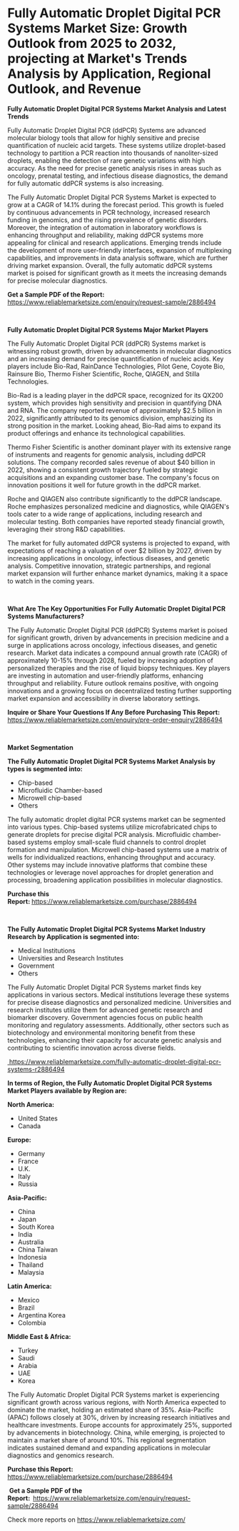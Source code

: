 <p><h1>Fully Automatic Droplet Digital PCR Systems Market Size: Growth Outlook from 2025 to 2032, projecting at Market's Trends Analysis by Application, Regional Outlook, and Revenue</h1></p><p><strong>Fully Automatic Droplet Digital PCR Systems Market Analysis and Latest Trends</strong></p>
<p><p>Fully Automatic Droplet Digital PCR (ddPCR) Systems are advanced molecular biology tools that allow for highly sensitive and precise quantification of nucleic acid targets. These systems utilize droplet-based technology to partition a PCR reaction into thousands of nanoliter-sized droplets, enabling the detection of rare genetic variations with high accuracy. As the need for precise genetic analysis rises in areas such as oncology, prenatal testing, and infectious disease diagnostics, the demand for fully automatic ddPCR systems is also increasing.</p><p>The Fully Automatic Droplet Digital PCR Systems Market is expected to grow at a CAGR of 14.1% during the forecast period. This growth is fueled by continuous advancements in PCR technology, increased research funding in genomics, and the rising prevalence of genetic disorders. Moreover, the integration of automation in laboratory workflows is enhancing throughput and reliability, making ddPCR systems more appealing for clinical and research applications. Emerging trends include the development of more user-friendly interfaces, expansion of multiplexing capabilities, and improvements in data analysis software, which are further driving market expansion. Overall, the fully automatic ddPCR systems market is poised for significant growth as it meets the increasing demands for precise molecular diagnostics.</p></p>
<p><strong>Get a Sample PDF of the Report:&nbsp;</strong> <a href="https://www.reliablemarketsize.com/enquiry/request-sample/2886494?utm_campaign=2941&utm_medium=2&utm_source=Github&utm_content=ia&utm_term=13032025&utm_id=fully-automatic-droplet-digital-pcr-systems">https://www.reliablemarketsize.com/enquiry/request-sample/2886494</a></p>
<p>&nbsp;</p>
<p><strong>Fully Automatic Droplet Digital PCR Systems Major Market Players</strong></p>
<p><p>The Fully Automatic Droplet Digital PCR (ddPCR) Systems market is witnessing robust growth, driven by advancements in molecular diagnostics and an increasing demand for precise quantification of nucleic acids. Key players include Bio-Rad, RainDance Technologies, Pilot Gene, Coyote Bio, Rainsure Bio, Thermo Fisher Scientific, Roche, QIAGEN, and Stilla Technologies.</p><p>Bio-Rad is a leading player in the ddPCR space, recognized for its QX200 system, which provides high sensitivity and precision in quantifying DNA and RNA. The company reported revenue of approximately $2.5 billion in 2022, significantly attributed to its genomics division, emphasizing its strong position in the market. Looking ahead, Bio-Rad aims to expand its product offerings and enhance its technological capabilities.</p><p>Thermo Fisher Scientific is another dominant player with its extensive range of instruments and reagents for genomic analysis, including ddPCR solutions. The company recorded sales revenue of about $40 billion in 2022, showing a consistent growth trajectory fueled by strategic acquisitions and an expanding customer base. The company's focus on innovation positions it well for future growth in the ddPCR market.</p><p>Roche and QIAGEN also contribute significantly to the ddPCR landscape. Roche emphasizes personalized medicine and diagnostics, while QIAGEN's tools cater to a wide range of applications, including research and molecular testing. Both companies have reported steady financial growth, leveraging their strong R&D capabilities.</p><p>The market for fully automated ddPCR systems is projected to expand, with expectations of reaching a valuation of over $2 billion by 2027, driven by increasing applications in oncology, infectious diseases, and genetic analysis. Competitive innovation, strategic partnerships, and regional market expansion will further enhance market dynamics, making it a space to watch in the coming years.</p></p>
<p>&nbsp;</p>
<p><strong>What Are The Key Opportunities For Fully Automatic Droplet Digital PCR Systems Manufacturers?</strong></p>
<p><p>The Fully Automatic Droplet Digital PCR (ddPCR) Systems market is poised for significant growth, driven by advancements in precision medicine and a surge in applications across oncology, infectious diseases, and genetic research. Market data indicates a compound annual growth rate (CAGR) of approximately 10-15% through 2028, fueled by increasing adoption of personalized therapies and the rise of liquid biopsy techniques. Key players are investing in automation and user-friendly platforms, enhancing throughput and reliability. Future outlook remains positive, with ongoing innovations and a growing focus on decentralized testing further supporting market expansion and accessibility in diverse laboratory settings.</p></p>
<p><strong>Inquire or Share Your Questions If Any Before Purchasing This Report:</strong> <a href="https://www.reliablemarketsize.com/enquiry/pre-order-enquiry/2886494?utm_campaign=2941&utm_medium=2&utm_source=Github&utm_content=ia&utm_term=13032025&utm_id=fully-automatic-droplet-digital-pcr-systems">https://www.reliablemarketsize.com/enquiry/pre-order-enquiry/2886494</a></p>
<p>&nbsp;</p>
<p><strong>Market Segmentation</strong></p>
<p><strong>The Fully Automatic Droplet Digital PCR Systems Market Analysis by types is segmented into:</strong></p>
<p><ul><li>Chip-based</li><li>Microfluidic Chamber-based</li><li>Microwell chip-based</li><li>Others</li></ul></p>
<p><p>The fully automatic droplet digital PCR systems market can be segmented into various types. Chip-based systems utilize microfabricated chips to generate droplets for precise digital PCR analysis. Microfluidic chamber-based systems employ small-scale fluid channels to control droplet formation and manipulation. Microwell chip-based systems use a matrix of wells for individualized reactions, enhancing throughput and accuracy. Other systems may include innovative platforms that combine these technologies or leverage novel approaches for droplet generation and processing, broadening application possibilities in molecular diagnostics.</p></p>
<p><strong>Purchase this Report:&nbsp;</strong><a href="https://www.reliablemarketsize.com/purchase/2886494?utm_campaign=2941&utm_medium=2&utm_source=Github&utm_content=ia&utm_term=13032025&utm_id=fully-automatic-droplet-digital-pcr-systems">https://www.reliablemarketsize.com/purchase/2886494</a></p>
<p>&nbsp;</p>
<p><strong>The Fully Automatic Droplet Digital PCR Systems Market Industry Research by Application is segmented into:</strong></p>
<p><ul><li>Medical Institutions</li><li>Universities and Research Institutes</li><li>Government</li><li>Others</li></ul></p>
<p><p>The Fully Automatic Droplet Digital PCR Systems market finds key applications in various sectors. Medical institutions leverage these systems for precise disease diagnostics and personalized medicine. Universities and research institutes utilize them for advanced genetic research and biomarker discovery. Government agencies focus on public health monitoring and regulatory assessments. Additionally, other sectors such as biotechnology and environmental monitoring benefit from these technologies, enhancing their capacity for accurate genetic analysis and contributing to scientific innovation across diverse fields.</p></p>
<p><a href="https://www.reliablemarketsize.com/fully-automatic-droplet-digital-pcr-systems-r2886494?utm_campaign=2941&utm_medium=2&utm_source=Github&utm_content=ia&utm_term=13032025&utm_id=fully-automatic-droplet-digital-pcr-systems">&nbsp;https://www.reliablemarketsize.com/fully-automatic-droplet-digital-pcr-systems-r2886494</a></p>
<p><strong>In terms of Region, the Fully Automatic Droplet Digital PCR Systems Market Players available by Region are:</strong></p>
<p>
    <p> <strong> North America: </strong>
        <ul>
            <li>United States</li>
            <li>Canada</li>
        </ul>
        </p> 
    <p> <strong> Europe: </strong>
        <ul>
            <li>Germany</li>
            <li>France</li>
            <li>U.K.</li>
            <li>Italy</li>
            <li>Russia</li>
        </ul>
        </p> 
    <p> <strong> Asia-Pacific: </strong>
        <ul>
            <li>China</li>
            <li>Japan</li>
            <li>South Korea</li>
            <li>India</li>
            <li>Australia</li>
            <li>China Taiwan</li>
            <li>Indonesia</li>
            <li>Thailand</li>
            <li>Malaysia</li>
        </ul>
        </p> 
    <p> <strong> Latin America: </strong>
        <ul>
            <li>Mexico</li>
            <li>Brazil</li>
            <li>Argentina Korea</li>
            <li>Colombia</li>
        </ul>
        </p> 
    <p> <strong> Middle East & Africa: </strong>
        <ul>
            <li>Turkey</li>
            <li>Saudi</li>
            <li>Arabia</li>
            <li>UAE</li>
            <li>Korea</li>
        </ul>
    </p>
    </p>
<p><p>The Fully Automatic Droplet Digital PCR Systems market is experiencing significant growth across various regions, with North America expected to dominate the market, holding an estimated share of 35%. Asia-Pacific (APAC) follows closely at 30%, driven by increasing research initiatives and healthcare investments. Europe accounts for approximately 25%, supported by advancements in biotechnology. China, while emerging, is projected to maintain a market share of around 10%. This regional segmentation indicates sustained demand and expanding applications in molecular diagnostics and genomics research.</p></p>
<p><strong>Purchase this Report: </strong><a href="https://www.reliablemarketsize.com/purchase/2886494?utm_campaign=2941&utm_medium=2&utm_source=Github&utm_content=ia&utm_term=13032025&utm_id=fully-automatic-droplet-digital-pcr-systems">https://www.reliablemarketsize.com/purchase/2886494</a></p>
<p>&nbsp;<strong>Get a Sample PDF of the Report:&nbsp;&nbsp;</strong><a href="https://www.reliablemarketsize.com/enquiry/request-sample/2886494?utm_campaign=2941&utm_medium=2&utm_source=Github&utm_content=ia&utm_term=13032025&utm_id=fully-automatic-droplet-digital-pcr-systems">https://www.reliablemarketsize.com/enquiry/request-sample/2886494</a></p>
<p><strong></strong></p>
<p>Check more reports on <a href="https://www.reliablemarketsize.com/?utm_campaign=2941&utm_medium=2&utm_source=Github&utm_content=ia&utm_term=13032025&utm_id=fully-automatic-droplet-digital-pcr-systems">https://www.reliablemarketsize.com/</a></p>